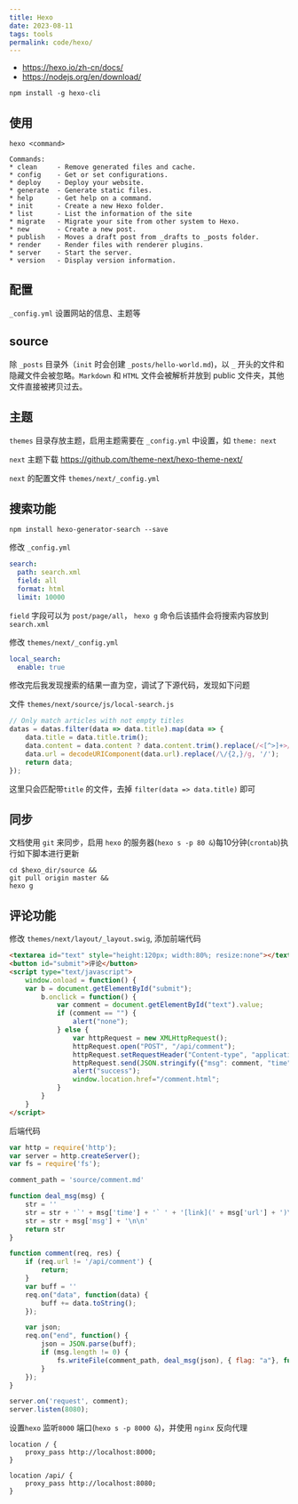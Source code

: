 ```yaml
---
title: Hexo
date: 2023-08-11
tags: tools
permalink: code/hexo/
---
```


- https://hexo.io/zh-cn/docs/
- https://nodejs.org/en/download/

`npm install -g hexo-cli`

## 使用

`hexo <command>`

```
Commands:
* clean     - Remove generated files and cache.
* config    - Get or set configurations.
* deploy    - Deploy your website.
* generate  - Generate static files.
* help      - Get help on a command.
* init      - Create a new Hexo folder.
* list      - List the information of the site
* migrate   - Migrate your site from other system to Hexo.
* new       - Create a new post.
* publish   - Moves a draft post from _drafts to _posts folder.
* render    - Render files with renderer plugins.
* server    - Start the server.
* version   - Display version information.
```

## 配置

`_config.yml` 设置网站的信息、主题等

## source

除 `_posts` 目录外（`init` 时会创建 `_posts/hello-world.md`)，以 `_` 开头的文件和隐藏文件会被忽略。`Markdown` 和 `HTML` 文件会被解析并放到 public 文件夹，其他文件直接被拷贝过去。

## 主题

`themes` 目录存放主题，启用主题需要在 `_config.yml` 中设置，如 `theme: next`

`next` 主题下载 <https://github.com/theme-next/hexo-theme-next/>

`next` 的配置文件 `themes/next/_config.yml`

## 搜索功能

`npm install hexo-generator-search --save`

修改 `_config.yml`

```yaml
search:
  path: search.xml
  field: all
  format: html
  limit: 10000
```

`field` 字段可以为 `post/page/all`， `hexo g` 命令后该插件会将搜索内容放到 `search.xml`

修改 `themes/next/_config.yml`

```yaml
local_search:
  enable: true
```

修改完后我发现搜索的结果一直为空，调试了下源代码，发现如下问题

文件 `themes/next/source/js/local-search.js`

```js
// Only match articles with not empty titles
datas = datas.filter(data => data.title).map(data => {
    data.title = data.title.trim();
    data.content = data.content ? data.content.trim().replace(/<[^>]+>/g, '') : '';
    data.url = decodeURIComponent(data.url).replace(/\/{2,}/g, '/');
    return data;
});
```

这里只会匹配带`title` 的文件，去掉 `filter(data => data.title)` 即可

## 同步

文档使用 `git` 来同步，启用 `hexo` 的服务器(`hexo s -p 80 &`)每10分钟(`crontab`)执行如下脚本进行更新

```shell
cd $hexo_dir/source &&
git pull origin master &&
hexo g
```

## 评论功能

修改 `themes/next/layout/_layout.swig`, 添加前端代码

```html
<textarea id="text" style="height:120px; width:80%; resize:none"></textarea>
<button id="submit">评论</button>
<script type="text/javascript">
    window.onload = function() {
    var b = document.getElementById("submit");
        b.onclick = function() {
            var comment = document.getElementById("text").value;
            if (comment == "") {
                alert("none");
            } else {
                var httpRequest = new XMLHttpRequest();
                httpRequest.open("POST", "/api/comment");
                httpRequest.setRequestHeader("Content-type", "application/json");
                httpRequest.send(JSON.stringify({"msg": comment, "time": new Date().toLocaleString(),"url": window.location.href }));
                alert("success");
                window.location.href="/comment.html";
            }
        }
    }
</script>
```

后端代码

```js
var http = require('http');
var server = http.createServer();
var fs = require('fs');

comment_path = 'source/comment.md'

function deal_msg(msg) {
    str = ''
    str = str + '`' + msg['time'] + '` ' + '[link](' + msg['url'] + ')\n'
    str = str + msg['msg'] + '\n\n'
    return str
}

function comment(req, res) {
    if (req.url != '/api/comment') {
        return;
    }
    var buff = ''
    req.on("data", function(data) {
        buff += data.toString();
    });

    var json;
    req.on("end", function() {
        json = JSON.parse(buff);
        if (msg.length != 0) {
            fs.writeFile(comment_path, deal_msg(json), { flag: "a"}, function(err) {});
        }
    });
}

server.on('request', comment);
server.listen(8080);
```

设置`hexo` 监听`8000` 端口(`hexo s -p 8000 &`)，并使用 `nginx` 反向代理

```nginx
location / {
    proxy_pass http://localhost:8000;
}

location /api/ {
    proxy_pass http://localhost:8080;
}
```
